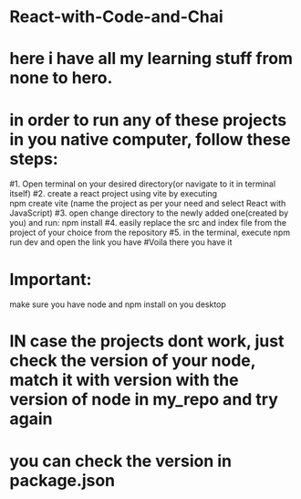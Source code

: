 # React-with-Code-and-Chai
# here i have all my learning stuff from none to hero.
# in order to run any of these projects in you native computer, follow these steps:

  #1. Open terminal on your desired directory(or navigate to it in terminal itself) 
  #2. create a react project using vite by executing  
      npm create vite
      (name the project as per your need and select React with JavaScript)
  #3. open change directory to the newly added one(created by you) and run:
      npm install
  #4. easily replace the src and index file from the project of your choice from the repository
  #5. in the terminal, execute
      npm run dev
      and open the link you have
#Voila there you have it

# Important:
  make sure you have node and npm install on you desktop
# IN case the projects dont work, just check the version of your node, match it with version with the version of node in my_repo and try again
# you can check the version in package.json
